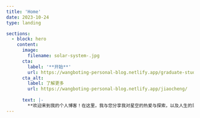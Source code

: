 ```yaml
---
title: 'Home'  
date: 2023-10-24  
type: landing  

sections:
  - block: hero
    content:
      image:
        filename: solar-system-.jpg
      cta:
        label: '**开始**'
        url: https://wangboting-personal-blog.netlify.app/graduate-student-life/
      cta_alt:
        label: 了解更多
        url: https://wangboting-personal-blog.netlify.app/jiaocheng/
      
      text: |-
        **欢迎来到我的个人博客！在这里，我与您分享我对星空的热爱与探索，以及人生的思考和体验。不论您是天文爱好者、哲学追寻者，还是寻找灵感的人，我希望我的博客能为您带来启发和共鸣。 🌟**
---
```

